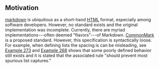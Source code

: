 ## Motivation
[markdown] is ubiquitous as a short-hand [HTML] format, especially among software developers.
However, no standard exists and the original implementation was incomplete. Currently, there are
myriad implementations---often deemed "flavors"---of Markdown. [CommonMark](http://commonmark.org/)
is a proposed standard. However, this specification is syntactically loose. For example, when
defining lists the spacing is can be misleading, see [Example 273](http://spec.commonmark.org/0.28/#example-273) and [Example 268](http://spec.commonmark.org/0.28/#example-268) shows that some poorly defined behavior still
exists and it is stated that the associated rule "should prevent most spurious list captures."

[AST]: https://en.wikipedia.org/wiki/Abstract_syntax_tree
[HTML]: https://en.wikipedia.org/wiki/HTML
[CommonMark]: http://commonmark.org/
[markdown]: https://en.wikipedia.org/wiki/Markdown

